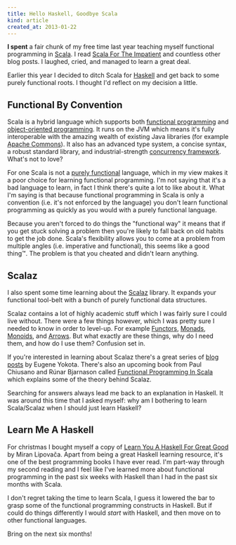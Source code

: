 ```yaml
---
title: Hello Haskell, Goodbye Scala
kind: article
created_at: 2013-01-22
---
```


**I spent** a fair chunk of my free time last year teaching myself functional programming in [Scala](http://scala-lang.org/). I read [Scala For The Impatient](http://horstmann.com/scala/) and countless other blog posts. I laughed, cried, and managed to learn a great deal.

Earlier this year I decided to ditch Scala for [Haskell](http://haskell.org/) and get back to some purely functional roots. I thought I'd reflect on my decision a little.

## Functional By Convention

Scala is a hybrid language which supports both [functional programming](http://en.wikipedia.org/wiki/Functional_programming) and [object-oriented programming](http://en.wikipedia.org/wiki/Object-oriented_programming_language). It runs on the JVM which means it's fully interoperable with the amazing wealth of existing Java libraries (for example [Apache Commons](http://commons.apache.org/)). It also has an advanced type system, a concise syntax, a robust standard library, and industrial-strength [concurrency framework](http://akka.io). What's not to love?

For one Scala is not a [purely functional](http://en.wikipedia.org/wiki/Purely_functional) language, which in my view makes it a poor choice for learning functional programming. I'm not saying that it's a bad language to learn, in fact I think there's quite a lot to like about it. What I'm saying is that because functional programming in Scala is only a convention (i.e. it's not enforced by the language) you don't learn functional programming as quickly as you would with a purely functional language.

Because you aren't forced to do things the "functional way" it means that if you get stuck solving a problem then you're likely to fall back on old habits to get the job done. Scala's flexibility allows you to come at a problem from multiple angles (i.e. imperative and functional), this seems like a good thing™. The problem is that you cheated and didn't learn anything.

## Scalaz

I also spent some time learning about the [Scalaz](https://github.com/scalaz/scalaz) library. It expands your functional tool-belt with a bunch of purely functional data structures.

Scalaz contains a lot of highly academic stuff which I was fairly sure I could live without. There were a few things however, which I was pretty sure I needed to know in order to level-up. For example [Functors](http://en.wikipedia.org/wiki/Functor), [Monads](http://en.wikipedia.org/wiki/Monad_\(functional_programming\)), [Monoids](http://en.wikipedia.org/wiki/Monoid), and [Arrows](http://en.wikipedia.org/wiki/Arrow_\(computer_science\)). But what exactly are these things, why do I need them, and how do I use them? Confusion set in.

If you're interested in learning about Scalaz there's a great series of [blog posts](http://eed3si9n.com/category/tags/scala/scalaz) by Eugene Yokota. There's also an upcoming book from Paul Chiusano and Rúnar Bjarnason called [Functional Programming In Scala](http://www.manning.com/bjarnason/) which explains some of the theory behind Scalaz.

Searching for answers always lead me back to an explanation in Haskell. It was around this time that I asked myself: why am I bothering to learn Scala/Scalaz when I should just learn Haskell?

## Learn Me A Haskell

For christmas I bought myself a copy of [Learn You A Haskell For Great Good](http://learnyouahaskell.com/) by Miran Lipovača. Apart from being a great Haskell learning resource, it's one of the best programming books I have ever read. I'm part-way through my second reading and I feel like I've learned more about functional programming in the past six weeks with Haskell than I had in the past six months with Scala.

I don't regret taking the time to learn Scala, I guess it lowered the bar to grasp some of the functional programming constructs in Haskell. But if could do things differently I would *start* with Haskell, and then move on to other functional languages.

Bring on the next six months!
